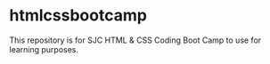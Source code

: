 # htmlcssbootcamp
This repository is for SJC HTML & CSS Coding Boot Camp to use for learning purposes.  
